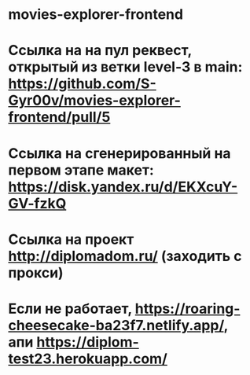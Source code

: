 # movies-explorer-frontend
# Ссылка на  на пул реквест, открытый из ветки level-3 в main: https://github.com/S-Gyr00v/movies-explorer-frontend/pull/5
# Ссылка на сгенерированный на первом этапе макет: https://disk.yandex.ru/d/EKXcuY-GV-fzkQ
# Cсылка на проект http://diplomadom.ru/ (заходить с прокси)
# Если не работает,    https://roaring-cheesecake-ba23f7.netlify.app/, апи  https://diplom-test23.herokuapp.com/